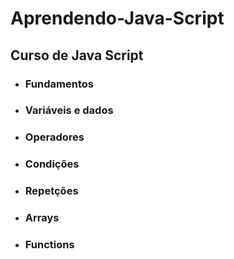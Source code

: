 # Aprendendo-Java-Script
 <h2>Curso de Java Script</h2>

- <h3>Fundamentos</h3>
- <h3>Variáveis e dados</h3>
- <h3>Operadores</h3>
- <h3>Condições</h3>
- <h3>Repetções</h3>
- <h3>Arrays</h3>
- <h3>Functions</h3>
